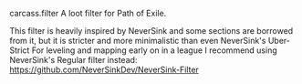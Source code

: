 carcass.filter
A loot filter for Path of Exile.

This filter is heavily inspired by NeverSink and some sections are borrowed from it, but it is stricter and more minimalistic than even NeverSink's Uber-Strict
For leveling and mapping early on in a league I recommend using NeverSink's Regular filter instead:
https://github.com/NeverSinkDev/NeverSink-Filter
